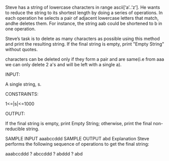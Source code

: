 Steve has a string of lowercase characters in range ascii[‘a’..’z’]. He wants to reduce the string to its shortest 
length by doing a series of operations. In each operation he selects a pair of adjacent lowercase letters that match, andhe deletes them. For instance, the string aab could be shortened to b in one operation.

Steve’s task is to delete as many characters as possible using this method and print the resulting string. If the final string is empty, print "Empty String" without quotes.

characters can be deleted only if they form a pair and are same(i.e from aaa we can only delete 2 a's and will be left with a single a).

INPUT:

A single string, s.

CONSTRAINTS:

1<=|s|<=1000

OUTPUT:

If the final string is empty, print Empty String; otherwise, print the final non-reducible string.

SAMPLE INPUT 
aaabccddd
SAMPLE OUTPUT 
abd
Explanation
Steve performs the following sequence of operations to get the final string:

aaabccddd ? abccddd ? abddd ? abd